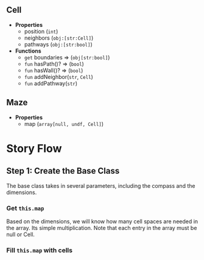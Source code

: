 ## Cell
- **Properties**
	- position (`int`)
	- neighbors (`obj:[str:Cell]`)
	- pathways  (`obj:[str:bool]`)
- **Functions**
	- `get` boundaries => (`obj[str:bool]`)
	- `fun` hasPath()? => (`bool`)
	- `fun` hasWall()? => (`bool`)
	- `fun` addNeighbor(`str`, `Cell`)
	- `fun` addPathway(`str`)

## Maze
- **Properties**
	- map (`array[null, undf, Cell]`)

# Story Flow
## Step 1: Create the Base Class
The base class takes in several parameters, including the compass and the dimensions.

### Get `this.map`
Based on the dimensions, we will know how many cell spaces are needed in the array. Its simple multiplication. Note that each entry in the array must be null or Cell.

### Fill `this.map` with cells
